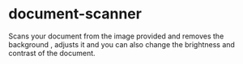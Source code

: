 # document-scanner
Scans your document from the image provided and removes the background , adjusts it and you can also change the brightness and contrast of the document.
